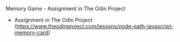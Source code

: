 Memory Game - Assignment in The Odin Project

- Assignment in The Odin Project (https://www.theodinproject.com/lessons/node-path-javascript-memory-card)
